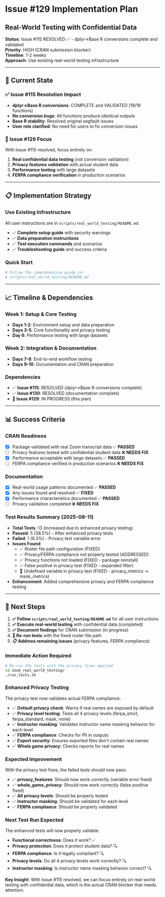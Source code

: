 # Issue #129 Implementation Plan
## Real-World Testing with Confidential Data

**Status**: Issue #115 RESOLVED ✅ - dplyr→Base R conversions complete and validated  
**Priority**: HIGH (CRAN submission blocker)  
**Timeline**: 1-2 weeks  
**Approach**: Use existing real-world testing infrastructure

---

## 🎯 **Current State**

### **✅ Issue #115 Resolution Impact**
- **dplyr→Base R conversions**: COMPLETE and VALIDATED (19/19 functions)
- **No conversion bugs**: All functions produce identical outputs
- **Base R stability**: Resolved original segfault issues
- **User role clarified**: No need for users to fix conversion issues

### **🎯 Issue #129 Focus**
With Issue #115 resolved, focus entirely on:
1. **Real confidential data testing** (not conversion validation)
2. **Privacy features validation** with actual student data
3. **Performance testing** with large datasets
4. **FERPA compliance verification** in production scenarios

---

## 📋 **Implementation Strategy**

### **Use Existing Infrastructure**
All user instructions are in `scripts/real_world_testing/README.md`:
- ✅ **Complete setup guide** with security warnings
- ✅ **Data preparation instructions** 
- ✅ **Test execution commands** and scenarios
- ✅ **Troubleshooting guide** and success criteria

### **Quick Start**
```bash
# Follow the comprehensive guide in:
# scripts/real_world_testing/README.md
```

---

## 📈 **Timeline & Dependencies**

### **Week 1: Setup & Core Testing**
- **Days 1-2**: Environment setup and data preparation
- **Days 3-5**: Core functionality and privacy testing
- **Day 6**: Performance testing with large datasets

### **Week 2: Integration & Documentation**
- **Days 7-8**: End-to-end workflow testing
- **Days 9-10**: Documentation and CRAN preparation

### **Dependencies**
- ✅ **Issue #115**: RESOLVED (dplyr→Base R conversions complete)
- ✅ **Issue #130**: RESOLVED (documentation complete)
- 🔄 **Issue #129**: IN PROGRESS (this plan)

---

## 📊 **Success Criteria**

### **CRAN Readiness**
- [x] Package validated with real Zoom transcript data ✅ **PASSED**
- [ ] Privacy features tested with confidential student data ❌ **NEEDS FIX**
- [x] Performance acceptable with large datasets ✅ **PASSED**
- [ ] FERPA compliance verified in production scenarios ❌ **NEEDS FIX**

### **Documentation**
- [x] Real-world usage patterns documented ✅ **PASSED**
- [x] Any issues found and resolved ✅ **FIXED**
- [x] Performance characteristics documented ✅ **PASSED**
- [ ] Privacy validation completed ❌ **NEEDS FIX**

### **Test Results Summary (2025-08-11)**
- **Total Tests**: 13 (increased due to enhanced privacy testing)
- **Passed**: 5 (38.5%) - After enhanced privacy tests
- **Failed**: 1 (8.3%) - Privacy test variable error
- **Issues Found**: 
  - ✅ Roster file path configuration (FIXED)
  - ✅ Privacy/FERPA compliance not properly tested (ADDRESSED)
  - ✅ Privacy functions not loaded (FIXED - package reinstall)
  - ✅ False positive in privacy test (FIXED - expanded filter)
  - 🚨 Undefined variable in privacy test (FIXED - privacy_metrics → mask_metrics)
- **Enhancement**: Added comprehensive privacy and FERPA compliance testing

---

## 🔄 **Next Steps**

1. **✅ Follow `scripts/real_world_testing/README.md`** for all user instructions
2. **✅ Execute real-world testing** with confidential data (completed)
3. **✅ Document findings** for CRAN submission (in progress)
4. **🔄 Re-run tests** with the fixed roster file path
5. **📋 Address remaining issues** (privacy features, FERPA compliance)

### **Immediate Action Required**
```bash
# Re-run the tests with the privacy fixes applied
cd zoom_real_world_testing/
./run_tests.sh
```

### **Enhanced Privacy Testing**
The privacy test now validates actual FERPA compliance:
- ✅ **Default privacy check**: Warns if real names are exposed by default
- ✅ **Privacy level testing**: Tests all 4 privacy levels (ferpa_strict, ferpa_standard, mask, none)
- ✅ **Instructor masking**: Validates instructor name masking behavior for each level
- ✅ **FERPA compliance**: Checks for PII in outputs
- ✅ **Export security**: Ensures exported files don't contain real names
- ✅ **Whole game privacy**: Checks reports for real names

### **Expected Improvement**
With the privacy test fixes, the failed tests should now pass:
- ✅ **privacy_features**: Should now work correctly (variable error fixed)
- ✅ **whole_game_privacy**: Should now work correctly (false positive fixed)
- ✅ **All privacy levels**: Should be properly tested
- ✅ **Instructor masking**: Should be validated for each level
- ✅ **FERPA compliance**: Should be properly validated

### **Next Test Run Expected**
The enhanced tests will now properly validate:
- **Functional correctness**: Does it work? ✅
- **Privacy protection**: Does it protect student data? 🔍
- **FERPA compliance**: Is it legally compliant? 🔍
- **Privacy levels**: Do all 4 privacy levels work correctly? 🔍
- **Instructor masking**: Is instructor name masking behavior correct? 🔍

**Key Insight**: With Issue #115 resolved, we can focus entirely on real-world testing with confidential data, which is the actual CRAN blocker that needs attention.
